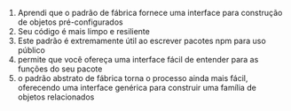 1. Aprendi que o padrão de fábrica fornece uma interface para construção de objetos pré-configurados
2. Seu código é mais limpo e resiliente
3. Este padrão é extremamente útil ao escrever pacotes npm para uso público
4. permite que você ofereça uma interface fácil de entender para as funções do seu pacote
5. o padrão abstrato de fábrica torna o processo ainda mais fácil, oferecendo uma interface genérica para construir uma família de objetos relacionados
